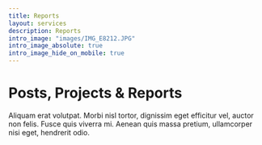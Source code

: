 ```yaml
---
title: Reports
layout: services
description: Reports
intro_image: "images/IMG_E8212.JPG" 
intro_image_absolute: true
intro_image_hide_on_mobile: true
---
```


# Posts, Projects & Reports

Aliquam erat volutpat. Morbi nisl tortor, dignissim eget efficitur vel, auctor non felis. Fusce quis viverra mi. Aenean quis massa pretium, ullamcorper nisi eget, hendrerit odio.
